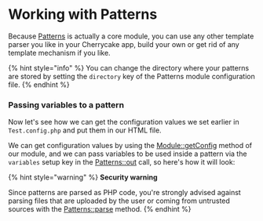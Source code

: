# Working with Patterns

Because [Patterns](../reference/core-modules/patterns.md) is actually a core module, you can use any other template parser you like in your Cherrycake app, build your own or get rid of any template mechanism if you like.

{% hint style="info" %}
You can change the directory where your patterns are stored by setting the `directory` key of the Patterns module configuration file.
{% endhint %}

### Passing variables to a pattern

Now let's see how we can get the configuration values we set earlier in `Test.config.php` and put them in our HTML file.

We can get configuration values by using the [Module::getConfig](../reference/core-classes/module.md#getconfig-key) method of our module, and we can pass variables to be used inside a pattern via the `variables` setup key in the [Patterns::out](../reference/core-modules/patterns.md#out-patternname-setup-code) call, so here's how it will look:

{% hint style="warning" %}
**Security warning**

Since patterns are parsed as PHP code, you're strongly advised against parsing files that are uploaded by the user or coming from untrusted sources with the [Patterns::parse](../reference/core-modules/patterns.md#parse-patternname-setup) method.
{% endhint %}



